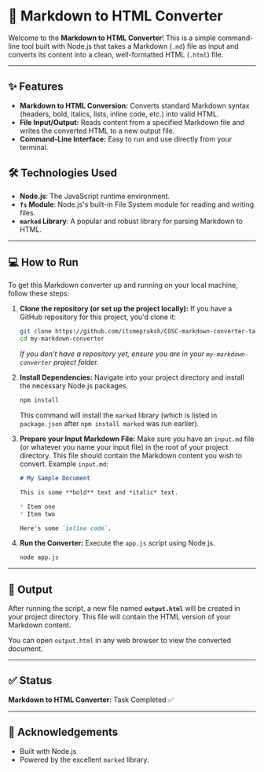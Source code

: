 # 🚀 Markdown to HTML Converter

Welcome to the **Markdown to HTML Converter**! This is a simple command-line tool built with Node.js that takes a Markdown (`.md`) file as input and converts its content into a clean, well-formatted HTML (`.html`) file.

---

## ✨ Features

-   **Markdown to HTML Conversion:** Converts standard Markdown syntax (headers, bold, italics, lists, inline code, etc.) into valid HTML.
-   **File Input/Output:** Reads content from a specified Markdown file and writes the converted HTML to a new output file.
-   **Command-Line Interface:** Easy to run and use directly from your terminal.

## 🛠️ Technologies Used

-   **Node.js**: The JavaScript runtime environment.
-   **`fs` Module**: Node.js's built-in File System module for reading and writing files.
-   **`marked` Library**: A popular and robust library for parsing Markdown to HTML.

---

## 💻 How to Run

To get this Markdown converter up and running on your local machine, follow these steps:

1.  **Clone the repository (or set up the project locally):**
    If you have a GitHub repository for this project, you'd clone it:
    ```bash
    git clone https://github.com/itsmepraksh/COSC-markdown-converter-task.git
    cd my-markdown-converter
    ```
    *If you don't have a repository yet, ensure you are in your `my-markdown-converter` project folder.*

2.  **Install Dependencies:**
    Navigate into your project directory and install the necessary Node.js packages.
    ```bash
    npm install
    ```
    This command will install the `marked` library (which is listed in `package.json` after `npm install marked` was run earlier).

3.  **Prepare your Input Markdown File:**
    Make sure you have an `input.md` file (or whatever you name your input file) in the root of your project directory. This file should contain the Markdown content you wish to convert.
    Example `input.md`:
    ```markdown
    # My Sample Document

    This is some **bold** text and *italic* text.

    * Item one
    * Item two

    Here's some `inline code`.
    ```

4.  **Run the Converter:**
    Execute the `app.js` script using Node.js.
    ```bash
    node app.js
    ```

---

## 🚀 Output

After running the script, a new file named **`output.html`** will be created in your project directory. This file will contain the HTML version of your Markdown content.

You can open `output.html` in any web browser to view the converted document.

---

## ✅ Status

**Markdown to HTML Converter:** Task Completed ✅

---

## 🙌 Acknowledgements

* Built with Node.js
* Powered by the excellent `marked` library.